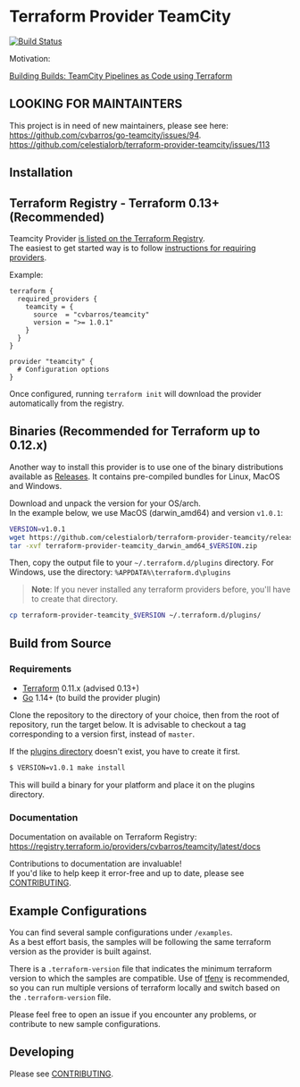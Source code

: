 Terraform Provider TeamCity
==================
[![Build Status](https://travis-ci.com/cvbarros/terraform-provider-teamcity.svg?branch=master)](https://travis-ci.com/cvbarros/terraform-provider-teamcity)

Motivation:

[Building Builds: TeamCity Pipelines as Code using Terraform](https://cvbarros.io/2018/11/building-builds---teamcity-pipelines-as-code-using-terraform/)


## LOOKING FOR MAINTAINTERS ##

This project is in need of new maintainers, please see here:  
https://github.com/cvbarros/go-teamcity/issues/94.  
https://github.com/celestialorb/terraform-provider-teamcity/issues/113

Installation
------------
## Terraform Registry - Terraform 0.13+ (Recommended)
Teamcity Provider [is listed on the Terraform Registry](https://registry.terraform.io/providers/cvbarros/teamcity/latest).  
The easiest to get started way is to follow [instructions for requiring
providers](https://www.terraform.io/docs/configuration/provider-requirements.html#requiring-providers).  

Example:
```hcl
terraform {
  required_providers {
    teamcity = {
      source  = "cvbarros/teamcity"
      version = ">= 1.0.1"
    }
  }
}

provider "teamcity" {
  # Configuration options
}
```

Once configured, running `terraform init` will download the provider automatically from the registry.

## Binaries (Recommended for Terraform up to 0.12.x)
Another way to install this provider is to use one of the binary distributions available as 
[Releases](https://github.com/celestialorb/terraform-provider-teamcity/releases). 
It contains pre-compiled bundles for Linux, MacOS and Windows.

Download and unpack the version for your OS/arch.  
In the example below, we use MacOS (darwin_amd64) and version `v1.0.1`:

```bash
VERSION=v1.0.1
wget https://github.com/celestialorb/terraform-provider-teamcity/releases/download/$VERSION/terraform-provider-teamcity_darwin_amd64_$VERSION.zip
tar -xvf terraform-provider-teamcity_darwin_amd64_$VERSION.zip 
```

Then, copy the output file to your `~/.terraform.d/plugins` directory. 
For Windows, use the directory: `%APPDATA%\terraform.d\plugins`

> **Note**: If you never installed any terraform providers before, you'll have to create that directory.

```bash
cp terraform-provider-teamcity_$VERSION ~/.terraform.d/plugins/
``` 

## Build from Source

### Requirements
-	[Terraform](https://www.terraform.io/downloads.html) 0.11.x (advised 0.13+)
-	[Go](https://golang.org/doc/install) 1.14+ (to build the provider plugin)


Clone the repository to the directory of your choice, then from the root of repository, run the target below.
It is advisable to checkout a tag corresponding to a version first, instead of `master`.

If the [plugins directory](https://www.terraform.io/docs/plugins/basics.html#installing-plugins) doesn't exist, you have to create it first.

```bash
$ VERSION=v1.0.1 make install
```
This will build a binary for your platform and place it on the plugins directory. 

### Documentation

Documentation on available on Terraform Registry:
https://registry.terraform.io/providers/cvbarros/teamcity/latest/docs
 
Contributions to documentation are invaluable!  
If you'd like to help keep it error-free and up to date, please see [CONTRIBUTING](CONTRIBUTING.MD).

Example Configurations
----------------------
You can find several sample configurations under `/examples`.  
As a best effort basis, the samples will be following 
the same terraform version as the provider is built against.  

There is a `.terraform-version` file that indicates the 
minimum terraform version to which the samples are compatible. Use of [tfenv](https://github.com/tfutils/tfenv) is recommended, so you can run multiple
versions of terraform locally and switch based on the `.terraform-version` file.  

Please feel free to open an issue if you encounter any problems, or contribute to new sample configurations.

Developing
---------------------------

Please see [CONTRIBUTING](CONTRIBUTING.MD#developing).
